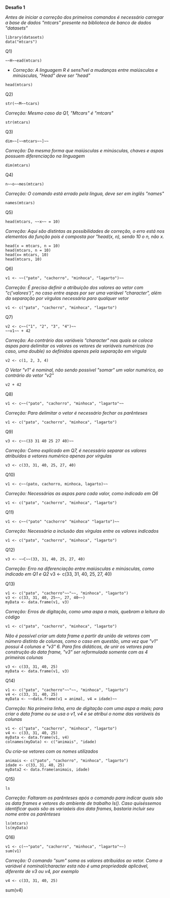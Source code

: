 __Desafio 1__

*Antes de iniciar a correção dos primeiros comandos é necessário carregar a base de dados "mtcars" presente na biblioteca de banco de dados "datasets"*
```
library(datasets)
data("mtcars")
```
Q1)
```
~~H~~ead(mtcars)
```
* *Correção: A linguagem R é sens?vel a mudanças entre maiúsculas e minúsculas, "Head" deve ser "head"*
```
head(mtcars)
```
Q2)
```
str(~~M~~tcars)
```
*Correção: Mesmo caso da Q1, "Mtcars" é "mtcars"*
```
str(mtcars)
```

Q3)
```
dim~~[~~mtcars~~]~~
```
*Correção: Da mesma forma que maiúsculas e minúsculas, chaves e aspas possuem diferenciação na linguagem*
```
dim(mtcars)
```

Q4)
```
n~~o~~mes(mtcars)
```
*Correção: O comando está errado pela língua, deve ser em inglês "names"*
```
names(mtcars)
```

Q5)
```
head(mtcars, ~~x~~ = 10)
```
*Correção: Aqui são distintas as possibilidades de correção, o erro está nos elementos da função pois é composta por "head(x, n), sendo 10 o n, não x.*
```
head(x = mtcars, n = 10)
head(mtcars, n = 10)
head(x= mtcars, 10)
head(mtcars, 10)
```

Q6)
```
v1 <- ~~("pato", "cachorro", "minhoca", "lagarto")~~
```
*Correção: É preciso definir a atribuição dos valores ao vetor com "c('valores')", no caso entre aspas por ser uma variável "character", além da separação por vírgulas necessária para qualquer vetor*
```
v1 <- c("pato", "cachorro", "minhoca", "lagarto")
```

Q7)
```
v2 <- c~~("1", "2", "3", "4")~~
~~v1~~ + 42
```
*Correção: Ao contrário das variáveis "character" nas quais se coloca aspas para delimitar os valores os vetores de variáveis numéricas (no caso, uma double) so definidos apenas pela separação em vírgula*
```
v2 <- c(1, 2, 3, 4)
```
*O Vetor "v1" é nominal, não sendo possível "somar" um valor numérico, ao contrário do vetor "v2"*
```
v2 + 42
```

Q8)
```
v1 <- c~~("pato", "cachorro", "minhoca", "lagarto"~~
```
*Correção: Para delimitar o vetor é necessário fechar os parênteses*
```
v1 <- c("pato", "cachorro", "minhoca", "lagarto")
```

Q9)
```
v3 <- c~~(33 31 40 25 27 40)~~
```
*Correção: Como explicado em Q7, é necessário separar os valores atribuídos a vetores numérico apenas por vírgulas*
```
v3 <- c(33, 31, 40, 25, 27, 40)
```

Q10)
```
v1 <- c~~(pato, cachorro, minhoca, lagarto)~~
```
*Correção: Necessárias as aspas para cada valor, como indicado em Q6*
```
v1 <- c("pato", "cachorro", "minhoca", "lagarto")
```

Q11)
```
v1 <- c~~("pato" "cachorro" "minhoca" "lagarto")~~
```
*Correção: Necessária a inclusão das vírgulas entre os valores indicados*
```
v1 <- c("pato", "cachorro", "minhoca", "lagarto")
```

Q12)
```
v3 <- ~~C~~(33, 31, 40, 25, 27, 40)
```
*Correção: Erro na diferenciação entre maiúsculas e minúsculas, como indicado em Q1 e Q2*
v3 <- c(33, 31, 40, 25, 27, 40)

Q13)
```
v1 <- c("pato", "cachorro"~~"~~, "minhoca", "lagarto")
v3 <- c(33, 31, 40, 25~~, 27, 40~~)
myData <- data.frame(v1, v3)
```
*Correção: Erros de digitação, como uma aspa a mais, quebram a leitura do código*
```
v1 <- c("pato", "cachorro", "minhoca", "lagarto")
```
*Não é possível criar um data frame a partir da união de vetores com número distinto de colunas, como o caso em questão, uma vez que "v1" possui 4 colunas e "v3" 6. Para fins didáticos, de unir os vetores para construção do data frame, "v3" ser reformulada somente com as 4 primeiras colunas*
```
v3 <- c(33, 31, 40, 25)
myData <- data.frame(v1, v3)
```

Q14)
```
v1 <- c("pato", "cachorro"~~"~~, "minhoca", "lagarto")
v4 <- c(33, 31, 40, 25)
myData <- ~~data.frame(v1 = animal, v4 = idade)~~
```
*Correção: Na primeira linha, erro de digitação com uma aspa a mais; para criar o data frame ou se usa o v1, v4 e se atribui o nome das variáveis às colunas*
```
v1 <- c("pato", "cachorro", "minhoca", "lagarto")
v4 <- c(33, 31, 40, 25)
myData <- data.frame(v1, v4)
colnames(myData) <- c("animais", "idade)
```
*Ou cria-se vetores com os nomes utilizados*
```
animais <- c("pato", "cachorro", "minhoca", "lagarto")
idade <- c(33, 31, 40, 25)
myData2 <- data.frame(animais, idade)
```

Q15)
```
ls
```
*Correção: Faltaram os parênteses após o comando para indicar quais são os data frames e vetores do ambiente de trabalho
ls(). Caso quiséssemos identificar quais são as variaáeis dos data frames, bastaria incluir seu nome entre os parênteses*
```
ls(mtcars)
ls(myData)
```

Q16)
```
v1 <- c(~~"pato", "cachorro", "minhoca", "lagarto"~~)
sum(v1)
```
*Correção: O comando "sum" soma os valores atribuídos ao vetor. Como a variável é nominal/character esta não é uma propriedade aplicável, diferente de v3 ou v4, por exemplo*
```
v4 <- c(33, 31, 40, 25)
```
sum(v4)
